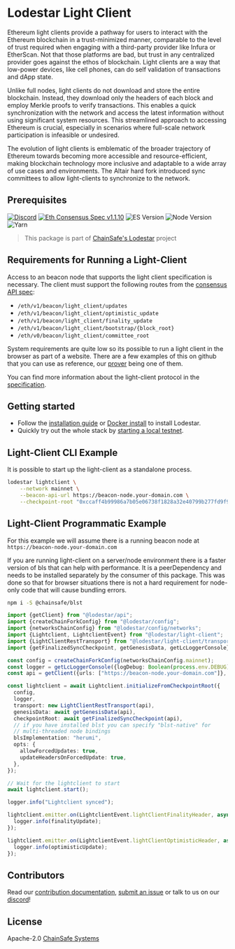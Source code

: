 # Lodestar Light Client

Ethereum light clients provide a pathway for users to interact with the Ethereum blockchain in a trust-minimized manner, comparable to the level of trust required when engaging with a third-party provider like Infura or EtherScan. Not that those platforms are bad, but trust in any centralized provider goes against the ethos of blockchain. Light clients are a way that low-power devices, like cell phones, can do self validation of transactions and dApp state.

Unlike full nodes, light clients do not download and store the entire blockchain. Instead, they download only the headers of each block and employ Merkle proofs to verify transactions. This enables a quick synchronization with the network and access the latest information without using significant system resources​. This streamlined approach to accessing Ethereum is crucial, especially in scenarios where full-scale network participation is infeasible or undesired.

The evolution of light clients is emblematic of the broader trajectory of Ethereum towards becoming more accessible and resource-efficient, making blockchain technology more inclusive and adaptable to a wide array of use cases and environments. The Altair hard fork introduced sync committees to allow light-clients to synchronize to the network.

## Prerequisites

[![Discord](https://img.shields.io/discord/593655374469660673.svg?label=Discord&logo=discord)](https://discord.gg/aMxzVcr)
[![Eth Consensus Spec v1.1.10](https://img.shields.io/badge/ETH%20consensus--spec-1.1.10-blue)](https://github.com/ethereum/consensus-specs/releases/tag/v1.1.10)
![ES Version](https://img.shields.io/badge/ES-2021-yellow)
![Node Version](https://img.shields.io/badge/node-16.x-green)
![Yarn](https://img.shields.io/badge/yarn-%232C8EBB.svg?style=for-the-badge&logo=yarn&logoColor=white)

> This package is part of [ChainSafe's Lodestar](https://lodestar.chainsafe.io) project

## Requirements for Running a Light-Client

Access to an beacon node that supports the light client specification is necessary. The client must support the following routes from the [consensus API spec](https://github.com/ethereum/consensus-specs/tree/dev):

- `/eth/v1/beacon/light_client/updates`
- `/eth/v1/beacon/light_client/optimistic_update`
- `/eth/v1/beacon/light_client/finality_update`
- `/eth/v1/beacon/light_client/bootstrap/{block_root}`
- `/eth/v0/beacon/light_client/committee_root`

System requirements are quite low so its possible to run a light client in the browser as part of a website. There are a few examples of this on github that you can use as reference, our [prover](https://chainsafe.github.io/lodestar/lightclient-prover/prover) being one of them.

You can find more information about the light-client protocol in the [specification](https://github.com/ethereum/consensus-specs).

## Getting started

- Follow the [installation guide](https://chainsafe.github.io/lodestar/getting-started/installation) or [Docker install](https://chainsafe.github.io/lodestar/getting-started/installation/#docker-installation) to install Lodestar.
- Quickly try out the whole stack by [starting a local testnet](https://chainsafe.github.io/lodestar/advanced-topics/setting-up-a-testnet).

## Light-Client CLI Example

It is possible to start up the light-client as a standalone process.

```bash
lodestar lightclient \
    --network mainnet \
    --beacon-api-url https://beacon-node.your-domain.com \
    --checkpoint-root "0xccaff4b99986a7b05e06738f1828a32e40799b277fd9f9ff069be55341fe0229"
```

## Light-Client Programmatic Example

For this example we will assume there is a running beacon node at `https://beacon-node.your-domain.com`

If you are running light-client on a server/node environment there is a faster version of bls that can help with performance. It is a peerDependency and needs to be installed separately by the consumer of this package. This was done so that for browser situations there is not a hard requirement for node-only code that will cause bundling errors.

```sh
npm i -S @chainsafe/blst
```

```ts
import {getClient} from "@lodestar/api";
import {createChainForkConfig} from "@lodestar/config";
import {networksChainConfig} from "@lodestar/config/networks";
import {Lightclient, LightclientEvent} from "@lodestar/light-client";
import {LightClientRestTransport} from "@lodestar/light-client/transport";
import {getFinalizedSyncCheckpoint, getGenesisData, getLcLoggerConsole} from "@lodestar/light-client/utils";

const config = createChainForkConfig(networksChainConfig.mainnet);
const logger = getLcLoggerConsole({logDebug: Boolean(process.env.DEBUG)});
const api = getClient({urls: ["https://beacon-node.your-domain.com"]}, {config});

const lightclient = await Lightclient.initializeFromCheckpointRoot({
  config,
  logger,
  transport: new LightClientRestTransport(api),
  genesisData: await getGenesisData(api),
  checkpointRoot: await getFinalizedSyncCheckpoint(api),
  // if you have installed blst you can specify "blst-native" for
  // multi-threaded node bindings
  blsImplementation: "herumi",
  opts: {
    allowForcedUpdates: true,
    updateHeadersOnForcedUpdate: true,
  },
});

// Wait for the lightclient to start
await lightclient.start();

logger.info("Lightclient synced");

lightclient.emitter.on(LightclientEvent.lightClientFinalityHeader, async (finalityUpdate) => {
  logger.info(finalityUpdate);
});

lightclient.emitter.on(LightclientEvent.lightClientOptimisticHeader, async (optimisticUpdate) => {
  logger.info(optimisticUpdate);
});
```

## Contributors

Read our [contribution documentation](https://chainsafe.github.io/lodestar/contribution/getting-started), [submit an issue](https://github.com/ChainSafe/lodestar/issues/new/choose) or talk to us on our [discord](https://discord.gg/yjyvFRP)!

## License

Apache-2.0 [ChainSafe Systems](https://chainsafe.io)
